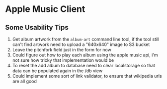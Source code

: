 # Apple Music Client

## Some Usability Tips

1. Get album artwork from the `album-art` command line tool, if the tool still can't find artwork need to upload a "640x640" image to S3 bucket
2. Leave the pitchfork field just in the form for now
3. Could figure out how to play each album using the apple music api, i'm not sure how tricky that implementation would be
4. To reset the add album to database need to clear localstorage so that data can be populated again in the /db view
5. Could implement some sort of link validator, to ensure that wikipedia urls are all good